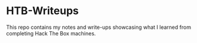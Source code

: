 # HTB-Writeups
This repo contains my notes and write-ups showcasing what I learned from completing Hack The Box machines.
